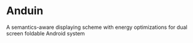 # Anduin
A semantics-aware displaying scheme with energy optimizations for dual screen foldable Android system
